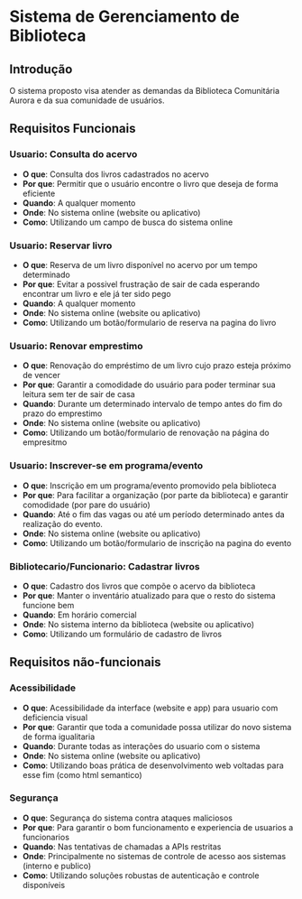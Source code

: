 # Sistema de Gerenciamento de Biblioteca

## Introdução

O sistema proposto visa atender as demandas da Biblioteca Comunitária Aurora e da sua comunidade de usuários.

## Requisitos Funcionais

### Usuario: Consulta do acervo

- **O que**: Consulta dos livros cadastrados no acervo
- **Por que**: Permitir que o usuário encontre o livro que deseja de forma eficiente
- **Quando**: A qualquer momento
- **Onde**: No sistema online (website ou aplicativo)
- **Como**: Utilizando um campo de busca do sistema online 

### Usuario: Reservar livro

- **O que**: Reserva de um livro disponível no acervo por um tempo determinado
- **Por que**: Evitar a possivel frustração de sair de cada esperando encontrar um livro e ele já ter sido pego
- **Quando**: A qualquer momento
- **Onde**: No sistema online (website ou aplicativo)
- **Como**: Utilizando um botão/formulario de reserva na pagina do livro

### Usuario: Renovar emprestimo

- **O que**: Renovação do empréstimo de um livro cujo prazo esteja próximo de vencer
- **Por que**: Garantir a comodidade do usuário para poder terminar sua leitura sem ter de sair de casa
- **Quando**: Durante um determinado intervalo de tempo antes do fim do prazo do emprestimo
- **Onde**: No sistema online (website ou aplicativo)
- **Como**: Utilizando um botão/formulario de renovação na página do empresitmo

### Usuario: Inscrever-se em programa/evento

- **O que**: Inscrição em um programa/evento promovido pela biblioteca
- **Por que**: Para facilitar a organização (por parte da biblioteca) e garantir comodidade (por pare do usuário)
- **Quando**: Até o fim das vagas ou até um período determinado antes da realização do evento.
- **Onde**: No sistema online (website ou aplicativo)
- **Como**: Utilizando um botão/formulario de inscrição na pagina do evento

### Bibliotecario/Funcionario: Cadastrar livros

- **O que**: Cadastro dos livros que compõe o acervo da biblioteca
- **Por que**: Manter o inventário atualizado para que o resto do sistema funcione bem 
- **Quando**: Em horário comercial
- **Onde**: No sistema interno da biblioteca (website ou aplicativo)
- **Como**: Utilizando um formulário de cadastro de livros

## Requisitos não-funcionais

### Acessibilidade

- **O que**: Acessibilidade da interface (website e app) para usuario com deficiencia visual
- **Por que**: Garantir que toda a comunidade possa utilizar do novo sistema de forma igualitaria
- **Quando**: Durante todas as interações do usuario com o sistema
- **Onde**: No sistema online (website ou aplicativo)
- **Como**: Utilizando boas prática de desenvolvimento web voltadas para esse fim (como html semantico)

### Segurança

- **O que**: Segurança do sistema contra ataques maliciosos
- **Por que**: Para garantir o bom funcionamento e experiencia de usuarios a funcionarios
- **Quando**: Nas tentativas de chamadas a APIs restritas
- **Onde**: Principalmente no sistemas de controle de acesso aos sistemas (interno e publico)
- **Como**: Utilizando soluções robustas de autenticação e controle disponíveis
